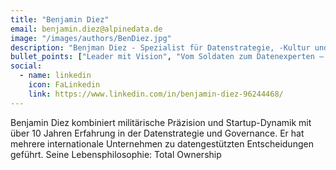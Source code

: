 ```yaml
---
title: "Benjamin Diez"
email: benjamin.diez@alpinedata.de
image: "/images/authors/BenDiez.jpg"
description: "Benjman Diez - Spezialist für Datenstrategie, -Kultur und -Governance"
bullet_points: ["Leader mit Vision", "Vom Soldaten zum Datenexperten – taktische Exzellenz für Ihre Datenstrategie", "Finanz und Steuerungsprofi ", "Als neu gewordener Vater ist ihm kein Witz zu schlecht"]
social:
  - name: linkedin
    icon: FaLinkedin
    link: https://www.linkedin.com/in/benjamin-diez-96244468/
---
```


Benjamin Diez kombiniert militärische Präzision und Startup-Dynamik mit über 10 Jahren Erfahrung in der Datenstrategie und Governance. Er hat mehrere internationale Unternehmen zu datengestützten Entscheidungen geführt. Seine Lebensphilosophie: Total Ownership 
